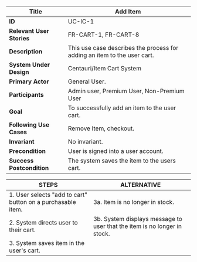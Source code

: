 

|Title |   Add Item     |
|---------|---------|
|**ID**|    UC-IC-1      |
|**Relevant User Stories**|    FR-CART-1, FR-CART-8      |
|**Description**|     This use case describes the process for adding an item to the user cart.      |
|**System Under Design**|     Centauri/Item Cart System        |
|**Primary Actor**|     General User.        |
|**Participants**|     Admin user, Premium User, Non-Premium User        |
|**Goal**|     To successfully add an item to the user cart.        |
|**Following Use Cases**|     Remove Item, checkout.       |
|**Invariant**|     No invariant.     |
|**Precondition**|     User is signed into a user account.       |
|**Success Postcondition**|     The system saves the item to the users cart.       |


|**STEPS**|**ALTERNATIVE**|
|---------|---------|
| 1. User selects "add to cart" button on a purchasable item.      | 3a. Item is no longer in stock.        |
| 2. System directs user to their cart.     | 3b. System displays message to user that the item is no longer in stock.        |
| 3. System saves item in the user's cart.     |         |
